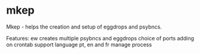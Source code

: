 mkep
====

Mkep - helps the creation and setup of eggdrops and psybncs.

Features:
ew
creates multiple psybncs and eggdrops
choice of ports
adding on crontab
support language pt, en and fr
manage process
